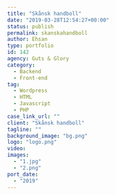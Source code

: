 ```yaml
---
title: "Skånsk handboll"
date: "2019-03-28T12:54:27+00:00"
status: publish
permalink: skanskahandboll
author: Ehsan
type: portfolio
id: 142
agency: Guts & Glory
category:
  - Backend
  - Front-end
tag:
  - Wordpress
  - HTML
  - Javascript
  - PHP
case_link_url: ""
client: "Skånsk handboll"
tagline: ""
background_image: "bg.png"
logo: "logo.png"
video:
images:
  - "1.jpg"
  - "2.png"
port_date:
  - "2019"
---
```

